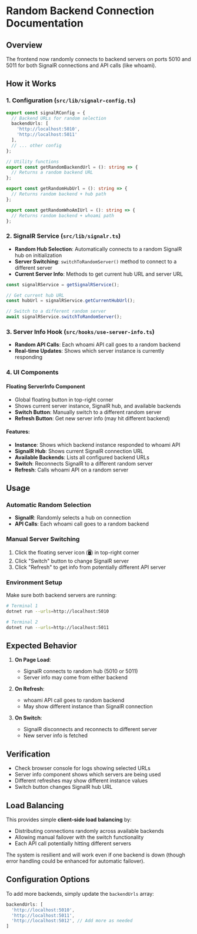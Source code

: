 # Random Backend Connection Documentation

## Overview

The frontend now randomly connects to backend servers on ports 5010 and 5011 for both SignalR connections and API calls (like whoami).

## How it Works

### 1. Configuration (`src/lib/signalr-config.ts`)

```typescript
export const signalRConfig = {
  // Backend URLs for random selection
  backendUrls: [
    'http://localhost:5010',
    'http://localhost:5011'
  ],
  // ... other config
};

// Utility functions
export const getRandomBackendUrl = (): string => {
  // Returns a random backend URL
};

export const getRandomHubUrl = (): string => {
  // Returns random backend + hub path
};

export const getRandomWhoAmIUrl = (): string => {
  // Returns random backend + whoami path
};
```

### 2. SignalR Service (`src/lib/signalr.ts`)

- **Random Hub Selection**: Automatically connects to a random SignalR hub on initialization
- **Server Switching**: `switchToRandomServer()` method to connect to a different server
- **Current Server Info**: Methods to get current hub URL and server URL

```typescript
const signalRService = getSignalRService();

// Get current hub URL
const hubUrl = signalRService.getCurrentHubUrl();

// Switch to a different random server
await signalRService.switchToRandomServer();
```

### 3. Server Info Hook (`src/hooks/use-server-info.ts`)

- **Random API Calls**: Each whoami API call goes to a random backend
- **Real-time Updates**: Shows which server instance is currently responding

### 4. UI Components

#### Floating ServerInfo Component
- Global floating button in top-right corner
- Shows current server instance, SignalR hub, and available backends
- **Switch Button**: Manually switch to a different random server
- **Refresh Button**: Get new server info (may hit different backend)

#### Features:
- **Instance**: Shows which backend instance responded to whoami API
- **SignalR Hub**: Shows current SignalR connection URL
- **Available Backends**: Lists all configured backend URLs
- **Switch**: Reconnects SignalR to a different random server
- **Refresh**: Calls whoami API on a random server

## Usage

### Automatic Random Selection
- **SignalR**: Randomly selects a hub on connection
- **API Calls**: Each whoami call goes to a random backend

### Manual Server Switching
1. Click the floating server icon (🖥️) in top-right corner
2. Click "Switch" button to change SignalR server
3. Click "Refresh" to get info from potentially different API server

### Environment Setup

Make sure both backend servers are running:
```bash
# Terminal 1
dotnet run --urls=http://localhost:5010

# Terminal 2  
dotnet run --urls=http://localhost:5011
```

## Expected Behavior

1. **On Page Load**: 
   - SignalR connects to random hub (5010 or 5011)
   - Server info may come from either backend

2. **On Refresh**: 
   - whoami API call goes to random backend
   - May show different instance than SignalR connection

3. **On Switch**: 
   - SignalR disconnects and reconnects to different server
   - New server info is fetched

## Verification

- Check browser console for logs showing selected URLs
- Server info component shows which servers are being used
- Different refreshes may show different instance values
- Switch button changes SignalR hub URL

## Load Balancing

This provides simple **client-side load balancing** by:
- Distributing connections randomly across available backends
- Allowing manual failover with the switch functionality
- Each API call potentially hitting different servers

The system is resilient and will work even if one backend is down (though error handling could be enhanced for automatic failover).

## Configuration Options

To add more backends, simply update the `backendUrls` array:

```typescript
backendUrls: [
  'http://localhost:5010',
  'http://localhost:5011',
  'http://localhost:5012', // Add more as needed
]
```
